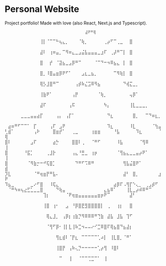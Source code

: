 # Personal Website 

Project portfolio! Made with love (also React, Next.js and Typescript).

                                        ⣼⠟⠛⢿
⠀⠀⠀⠀⠀⠀⠀⠀⠀⠀⠀⢸⡇⠈⠉⠉⠓⢦⣄⡀⠀⠀⠀⠈⢷⡀⠀⠀⠀⠀⠀⢀⡴⠋⠉⢀⣀⠀⠀⣿⠀⠀⠀⠀⠀⠀⠀⠀⠀⠀
⠀⠀⠀⠀⠀⠀⠀⠀⠀⠀⠀⣼⠇⠀⢰⠶⣤⡀⠉⠻⠶⣄⣀⣠⣬⣧⣤⣤⣤⣀⣰⠏⠀⢀⡼⠛⠉⡇⠀⣿⠀⠀⠀⠀⠀⠀⠀⠀⠀⠀
⠀⠀⠀⠀⠀⠀⠀⠀⠀⠀⠀⣿⠀⠀⡞⠀⠈⣽⣦⣀⣠⡿⠛⠉⠀⠀⠀⠀⠈⠉⠙⠒⠲⠿⣦⣄⠀⡇⠀⣿⠀⠀⠀⠀⠀⠀⠀⠀⠀⠀
⠀⠀⠀⠀⠀⠀⠀⠀⠀⠀⠀⣿⡀⠸⣿⣤⣶⡿⠟⠋⠁⠀⠀⠀⣠⣆⣀⣦⡀⠀⠀⠀⠀⠀⠉⠻⢷⡇⠀⣿⠀⠀⠀⠀⠀⠀⠀⠀⠀⠀
⠀⠀⠀⠀⠀⠀⠀⠀⠀⠀⠀⢿⡣⣸⣿⠛⠉⠀⠀⠀⠀⠀⢠⡾⠷⣌⣩⠿⠻⣦⠀⠀⠀⠀⠀⠀⠀⠙⢾⣍⣀⡀⠀⠀⠀⠀⠀⠀⠀⠀
⠀⠀⠀⠀⠀⠀⠀⠀⠀⠀⠀⢸⣷⠟⠁⠀⠀⠀⠀⠀⠀⢠⡟⠀⠀⠀⠀⠀⠀⠈⢷⡀⠀⠀⠀⠀⠀⠀⠀⢤⡿⠁⠀⠀⠀⠀⠀⠀⠀⠀
⠀⠀⠀⠀⠀⠀⠀⠀⠀⠀⠀⣼⠏⠀⠀⠀⠀⠀⠀⠀⢠⠯⠀⠀⠀⠀⠀⠀⠀⠀⠀⠳⡄⠀⠀⠀⠀⠀⠀⢸⣇⣀⣀⣀⡀⠀⠀⠀⠀⠀
⠀⠀⠀⠀⠀⣀⣀⣀⣤⣤⣴⡏⠀⠀⠀⠀⢠⡄⠀⢠⡏⠁⠀⠀⠀⠀⠀⠀⠀⠀⠀⠀⠙⣆⠀⠀⠀⠀⠀⠀⣿⡀⠀⠀⠉⠙⠶⣆⡀⠀
 ⠀⣴⠶⠛⠋⠉⠉⠁⠀⡏⠀⠀⠀⠀⢠⠏⠀⣠⠟⠀⠀⠀⠀⠀⠀⠀⠀⠀⠀⠀⠀⠀⠹⣆⠀⠀⠀⠀⠀⠸⣇⠀⠀⠀⠀⠀⠈⢳⣤
⢃⣾⠁⠀⠀⠀⠀⠀⠀⢠⠗⠀⠀⠀⠀⣿⣶⡞⠁⠀⠀⢀⣀⠀⠀⠀⠀⢰⣶⣶⠀⠀⠀⠀⠘⣧⠀⠀⠀⠀⠀⠹⣆⠀⠀⠀⠀⠀⠈⢿
⣿⠇⠀⠀⠀⠀⠀⠀⣠⠏⠀⠀⠀⠀⠀⣴⡓⠀⠀⠀⠀⣿⣿⠇⢀⠀⠀⠈⠛⠋⠀⠀⠀⠀⠀⠸⣧⠀⠀⠀⠀⠀⠈⢻⠿⠀⠀⠀⠀⢸
⣿⠀⠀⠀⠀⠀⠘⣯⡁⠀⠀⠀⠀⢀⣸⡗⠀⠀⠀⠀⠀⢠⣄⠘⣛⣀⠀⢰⡶⠀⠀⠀⠀⠀⠀⠈⢻⣦⣄⣀⣀⣤⡴⠟⠁⠀⠀⠀⠀⢸
⣿⠀⠀⠀⠀⠀⠀⠈⠻⣷⡒⠒⠚⢯⣿⡁⠀⠀⠀⠀⠀⠀⠙⠛⠋⠩⠿⠛⠀⠀⠀⠀⠀⠀⠀⠀⠀⢻⣧⣬⣿⠟⠁⠀⠀⠀⠀⠀⠀⣾
⡹⣇⠀⠀⠀⠀⠀⠀⠀⠈⠛⢶⣶⡟⠛⣧⠄⠀⠀⠀⠀⠀⠀⠀⠀⠀⠀⠀⠀⠀⠀⠀⠀⠀⠀⠀⠀⣼⠃⠀⣿⡀⠀⠀⠀⠀⠀⠀⣰⠟
 ⠹⣦⣀⠀⠀⠀⠀⠀⣀⠔⠋⣿⠀⠀⠸⢯⣄⠀⠀⠀⠀⠀⠀⠀⠀⠀⠀⠀⠀⠀⠀⠀⠀⠀⣴⡿⠏⠠⢻⡏⠑⢄⡀⠀⢀⣠⡾⠋⠀
 ⠀⠈⠛⠳⠶⢦⣔⣋⣁⣀⣀⣿⠀⠀⠀⠀⠙⢷⣤⠀⠀⠀⠀⠀⠀⠀⠀⠀⠀⠀⠀⣄⣦⠿⠁⠀⠀⠀⢸⣇⣀⡴⠾⠿⠛⠉⠀⠀⠀
⠀⠀⠀⠀⠀⠀⠀⠀⠀⠀⠀⠀⢹⡆⠀⠀⠀⠀⠀⠈⠟⢶⣶⣤⣤⣤⣤⣤⣤⣶⡶⠟⠉⠀⠀⠀⠀⠀⠀⣼⠃⠀⠀⠀⠀⠀⠀⠀⠀⠀
⠀⠀⠀⠀⠀⠀⠀⠀⠀⠀⠀⠀⢸⣿⠀⢰⠂⠀⠀⣠⠀⠘⡿⣿⣟⣻⣿⣿⣿⣿⡇⠀⢀⠀⠀⢰⡆⠀⠀⣿⠀⠀⠀⠀⠀⠀⠀⠀⠀⠀
⠀⠀⠀⠀⠀⠀⠀⠀⠀⠀⠀⠀⠀⢿⣄⣸⡀⠀⢠⡿⡆⢰⣷⡙⠻⠿⠿⠿⠛⢙⣷⠀⣼⣧⠀⣸⣧⠀⢹⠋⠀⠀⠀⠀⠀⠀⠀⠀⠀⠀
⠀⠀⠀⠀⠀⠀⠀⠀⠀⠀⠀⠀⠀⠈⢻⠋⡿⠂⢸⡇⣇⢸⠷⣉⠲⠤⠤⠔⠊⣉⠿⣿⠏⢿⣦⣿⠙⣦⣼⡆⠀⠀⠀⠀⠀⠀⠀⠀⠀⠀
⠀⠀⠀⠀⠀⠀⠀⠀⠀⠀⠀⠀⠀⠀⠀⠀⢻⣆⣾⠇⠈⡟⣆⠀⠉⠉⠉⠉⠉⢁⠴⡇⠀⢸⣇⣿⡀⠈⠛⠁⠀⠀⠀⠀⠀⠀⠀⠀⠀⠀
⠀⠀⠀⠀⠀⠀⠀⠀⠀⠀⠀⠀⠀⠀⠀⠀⢸⣿⡟⠀⢠⠷⢄⡙⠒⠒⠒⠒⠒⢁⡴⢻⠀⠸⣿⠇⠀⠀⠀⠀⠀⠀⠀⠀⠀⠀⠀⠀⠀⠀
⠀⠀⠀⠀⠀⠀⠀⠀⠀⠀⠀⠀⠀⠀⠀⠀⠀⠉⠀⠀⢸⠀⠀⠈⠉⠉⢉⣉⠉⠁⠀⢸⠀⠀⠀⠀⠀⠀⠀⠀⠀⠀⠀⠀⠀⠀⠀⠀⠀⠀ 
